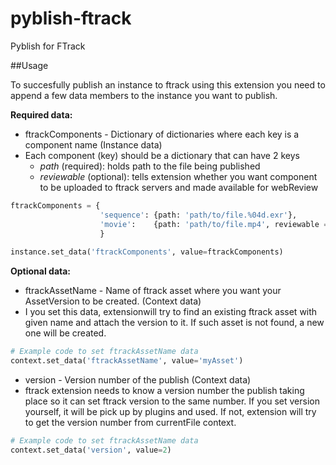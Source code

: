 # pyblish-ftrack
Pyblish for FTrack

##Usage

To succesfully publish an instance to ftrack using this extension you need to append a few data members to the instance you want to publish.

**Required data:**

- ftrackComponents - Dictionary of dictionaries where each key is a component name (Instance data)
 - Each component (key) should be a dictionary that can have 2 keys
   - *path* (required): holds path to the file being published
    - *reviewable* (optional): tells extension whether you want component to be uploaded to ftrack servers and made available for webReview

```python
ftrackComponents = {
                    'sequence': {path: 'path/to/file.%04d.exr'},
                    'movie':    {path: 'path/to/file.mp4', reviewable = True},
                    }
                    
instance.set_data('ftrackComponents', value=ftrackComponents)
```

**Optional data:**

- ftrackAssetName - Name of ftrack asset where you want your AssetVersion to be created. (Context data)
 - I you set this data, extensionwill try to find an existing ftrack asset with given name and attach the version to it. If such asset is not found, a new one will be created.
```python
# Example code to set ftrackAssetName data
context.set_data('ftrackAssetName', value='myAsset')
```

- version - Version number of the publish (Context data)
 - ftrack extension needs to know a version number the publish taking place so it can set ftrack version to the same number. If you set version yourself, it will be pick up by plugins and used. If not, extension will try to get the version number from currentFile context.
```python
# Example code to set ftrackAssetName data
context.set_data('version', value=2)
```
